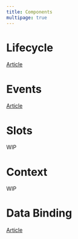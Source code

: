 ```yaml
---
title: Components
multipage: true
---
```


# Lifecycle

[Article](/articles/lifecycle.md)

# Events

[Article](/articles/events.md)

# Slots

WIP

# Context

WIP

# Data Binding

[Article](/articles/binding-data.md)